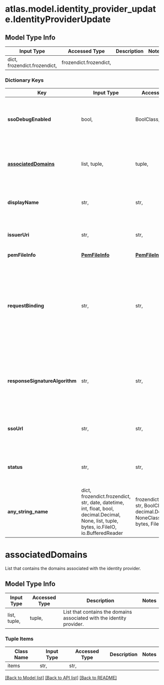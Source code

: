 # atlas.model.identity_provider_update.IdentityProviderUpdate

## Model Type Info
Input Type | Accessed Type | Description | Notes
------------ | ------------- | ------------- | -------------
dict, frozendict.frozendict,  | frozendict.frozendict,  |  | 

### Dictionary Keys
Key | Input Type | Accessed Type | Description | Notes
------------ | ------------- | ------------- | ------------- | -------------
**ssoDebugEnabled** | bool,  | BoolClass,  | Flag that indicates whether the identity provider has SSO debug enabled. | 
**[associatedDomains](#associatedDomains)** | list, tuple,  | tuple,  | List that contains the domains associated with the identity provider. | [optional] 
**displayName** | str,  | str,  | Human-readable label that identifies the identity provider. | [optional] 
**issuerUri** | str,  | str,  | Unique string that identifies the issuer of the SAML Assertion. | [optional] 
**pemFileInfo** | [**PemFileInfo**](PemFileInfo.md) | [**PemFileInfo**](PemFileInfo.md) |  | [optional] 
**requestBinding** | str,  | str,  | SAML Authentication Request Protocol HTTP method binding (POST or REDIRECT) that Federated Authentication uses to send the authentication request. | [optional] must be one of ["HTTP-POST", "HTTP-REDIRECT", ] 
**responseSignatureAlgorithm** | str,  | str,  | Signature algorithm that Federated Authentication uses to encrypt the identity provider signature. | [optional] must be one of ["SHA-1", "SHA-256", ] 
**ssoUrl** | str,  | str,  | Unique string that identifies the intended audience of the SAML assertion. | [optional] 
**status** | str,  | str,  | String enum that indicates whether the identity provider is active. | [optional] must be one of ["ACTIVE", "INACTIVE", ] 
**any_string_name** | dict, frozendict.frozendict, str, date, datetime, int, float, bool, decimal.Decimal, None, list, tuple, bytes, io.FileIO, io.BufferedReader | frozendict.frozendict, str, BoolClass, decimal.Decimal, NoneClass, tuple, bytes, FileIO | any string name can be used but the value must be the correct type | [optional]

# associatedDomains

List that contains the domains associated with the identity provider.

## Model Type Info
Input Type | Accessed Type | Description | Notes
------------ | ------------- | ------------- | -------------
list, tuple,  | tuple,  | List that contains the domains associated with the identity provider. | 

### Tuple Items
Class Name | Input Type | Accessed Type | Description | Notes
------------- | ------------- | ------------- | ------------- | -------------
items | str,  | str,  |  | 

[[Back to Model list]](../../README.md#documentation-for-models) [[Back to API list]](../../README.md#documentation-for-api-endpoints) [[Back to README]](../../README.md)

